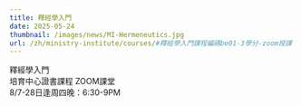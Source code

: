 ```yaml
---
title: 釋經學入門
date: 2025-05-24
thumbnail: /images/news/MI-Hermeneutics.jpg
url: /zh/ministry-institute/courses/#釋經學入門課程編碼be01-3學分-zoom授課
---
```

釋經學入門\
培育中心證書課程 ZOOM課堂\
8/7-28日逢周四晚：6:30-9PM